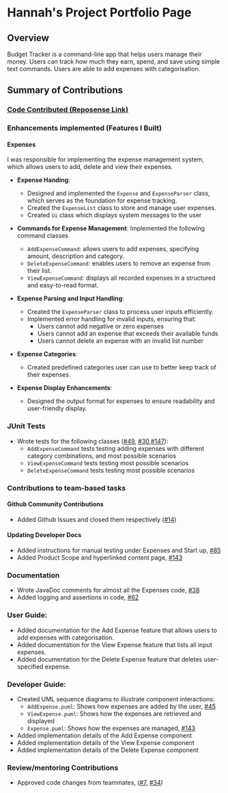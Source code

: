 # Hannah's Project Portfolio Page

## Overview
Budget Tracker is a command-line app that helps users manage their money. Users can track how much they earn, spend, and save using simple text commands. Users are able to add expenses with categorisation.

## Summary of Contributions

### [Code Contributed (Reposense Link)](https://nus-cs2113-ay2425s2.github.io/tp-dashboard/?search=hannahtay&breakdown=true)

### Enhancements implemented (Features I Built)

#### Expenses
I was responsible for implementing the expense management system, which allows users to add, delete and view their expenses.

* **Expense Handing**: 
  * Designed and implemented the `Expense` and `ExpenseParser` class, which serves as the foundation for expense tracking.
  * Created the `ExpenseList` class to store and manage user expenses.
  * Created `Ui` class which displays system messages to the user

* **Commands for Expense Management**: 
Implemented the following command classes
  * `AddExpenseCommand`: allows users to add expenses, specifying amount, description and category.
  * `DeleteExpenseCommand`: enables users to remove an expense from their list.
  * `ViewExpenseCommand`: displays all recorded expenses in a structured and easy-to-read format.

* **Expense Parsing and Input Handling**:
  * Created the `ExpenseParser` class to process user inputs efficiently.
  * Implemented error handling for invalid inputs, ensuring that:
    * Users cannot add negative or zero expenses
    * Users cannot add an expense that exceeds their available funds
    * Users cannot delete an expense with an invalid list number

* **Expense Categories**:
  * Created predefined categories user can use to better keep track of their expenses.

* **Expense Display Enhancements**:
  * Designed the output format for expenses to ensure readability and user-friendly display.

### JUnit Tests
* Wrote tests for the following classes ([#49](https://github.com/AY2425S2-CS2113-T11A-4/tp/pull/49), [#30](https://github.com/AY2425S2-CS2113-T11A-4/tp/pull/30),[#147](https://github.com/AY2425S2-CS2113-T11A-4/tp/pull/147)):
  * `AddExpenseCommand` tests testing adding expenses with different category combinations, and most possible scenarios
  * `ViewExpenseCommand` tests testing most possible scenarios
  * `DeleteExpenseCommand` tests testing most possible scenarios

### Contributions to team-based tasks

#### Github Community Contributions
* Added Github Issues and closed them respectively ([#14](https://github.com/AY2425S2-CS2113-T11A-4/tp/issues/14))

#### Updating Developer Docs
* Added instructions for manual testing under Expenses and Start up, [#85](https://github.com/AY2425S2-CS2113-T11A-4/tp/pull/85)
* Added Product Scope and hyperlinked content page, [#143](https://github.com/AY2425S2-CS2113-T11A-4/tp/pull/143)

### Documentation
* Wrote JavaDoc comments for almost all the Expenses code, [#38](https://github.com/AY2425S2-CS2113-T11A-4/tp/pull/38)
* Added logging and assertions in code, [#62](https://github.com/AY2425S2-CS2113-T11A-4/tp/pull/62)

### User Guide:
* Added documentation for the Add Expense feature that allows users to add expenses with categorisation.
* Added documentation for the View Expense feature that lists all input expenses.
* Added documentation for the Delete Expense feature that deletes user-specified expense.

### Developer Guide:
* Created UML sequence diagrams to illustrate component interactions:
  * `AddExpense.puml`: Shows how expenses are added by the user, [#45](https://github.com/AY2425S2-CS2113-T11A-4/tp/pull/45)
  * `ViewExpense.puml`: Shows how the expenses are retrieved and displayed
  * `Expense.puml`: Shows how the expenses are managed, [#143](https://github.com/AY2425S2-CS2113-T11A-4/tp/pull/143)
* Added implementation details of the Add Expense component 
* Added implementation details of the View Expense component
* Added implementation details of the Delete Expense component

### Review/mentoring Contributions
* Approved code changes from teammates, ([#7](https://github.com/AY2425S2-CS2113-T11A-4/tp/pull/7), [#34](https://github.com/AY2425S2-CS2113-T11A-4/tp/pull/34))

